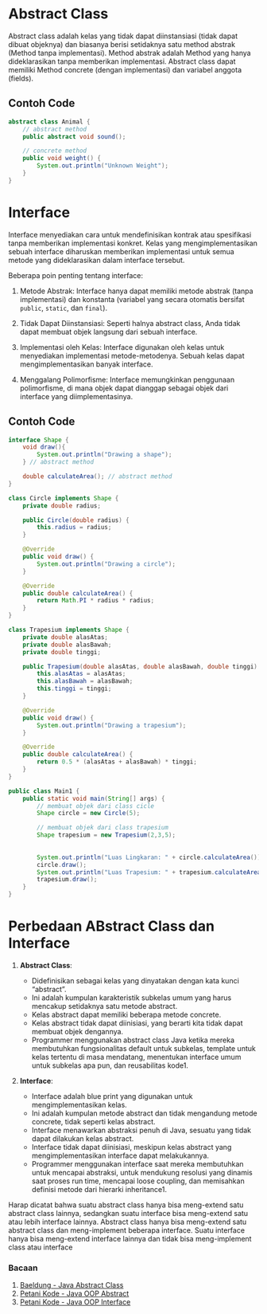 # Abstract Class
Abstract class adalah kelas yang tidak dapat diinstansiasi (tidak dapat dibuat objeknya) dan biasanya berisi setidaknya satu method abstrak (Method tanpa implementasi). Method abstrak adalah Method yang hanya dideklarasikan tanpa memberikan implementasi. Abstract class dapat memiliki Method concrete (dengan implementasi) dan variabel anggota (fields).

## Contoh Code
```java
abstract class Animal {
    // abstract method
    public abstract void sound();

    // concrete method
    public void weight() {
        System.out.println("Unknown Weight");
    }
}
```
# Interface
Interface menyediakan cara untuk mendefinisikan kontrak atau spesifikasi tanpa memberikan implementasi konkret. Kelas yang mengimplementasikan sebuah interface diharuskan memberikan implementasi untuk semua metode yang dideklarasikan dalam interface tersebut.

Beberapa poin penting tentang interface:

1. Metode Abstrak: Interface hanya dapat memiliki metode abstrak (tanpa implementasi) dan konstanta (variabel yang secara otomatis bersifat `public`, `static`, dan `final`).

2. Tidak Dapat Diinstansiasi: Seperti halnya abstract class, Anda tidak dapat membuat objek langsung dari sebuah interface.

3. Implementasi oleh Kelas: Interface digunakan oleh kelas untuk menyediakan implementasi metode-metodenya. Sebuah kelas dapat mengimplementasikan banyak interface.

4. Menggalang Polimorfisme: Interface memungkinkan penggunaan polimorfisme, di mana objek dapat dianggap sebagai objek dari interface yang diimplementasinya.

## Contoh Code
```java
interface Shape {
    void draw(){
        System.out.println("Drawing a shape");
    } // abstract method

    double calculateArea(); // abstract method
}

class Circle implements Shape {
    private double radius;

    public Circle(double radius) {
        this.radius = radius;
    }

    @Override
    public void draw() {
        System.out.println("Drawing a circle");
    }

    @Override
    public double calculateArea() {
        return Math.PI * radius * radius;
    }
}

class Trapesium implements Shape {
    private double alasAtas;
    private double alasBawah;
    private double tinggi;

    public Trapesium(double alasAtas, double alasBawah, double tinggi) {
        this.alasAtas = alasAtas;
        this.alasBawah = alasBawah;
        this.tinggi = tinggi;
    }

    @Override
    public void draw() {
        System.out.println("Drawing a trapesium");
    }

    @Override
    public double calculateArea() {
        return 0.5 * (alasAtas + alasBawah) * tinggi;
    }
}

public class Main1 {
    public static void main(String[] args) {
        // membuat objek dari class cicle
        Shape circle = new Circle(5);

        // membuat objek dari class trapesium
        Shape trapesium = new Trapesium(2,3,5);
        
        
        System.out.println("Luas Lingkaran: " + circle.calculateArea());
        circle.draw();
        System.out.println("Luas Trapesium: " + trapesium.calculateArea());
        trapesium.draw();
    }
}
```
# Perbedaan ABstract Class dan Interface
1. **Abstract Class**:
    - Didefinisikan sebagai kelas yang dinyatakan dengan kata kunci “abstract”.
    - Ini adalah kumpulan karakteristik subkelas umum yang harus mencakup setidaknya satu metode abstract.
    - Kelas abstract dapat memiliki beberapa metode concrete.
    - Kelas abstract tidak dapat diinisiasi, yang berarti kita tidak dapat membuat objek dengannya.
    - Programmer menggunakan abstract class Java ketika mereka membutuhkan fungsionalitas default untuk subkelas, template untuk kelas tertentu di masa mendatang, menentukan interface umum untuk subkelas apa pun, dan reusabilitas kode1.

2. **Interface**:
    - Interface adalah blue print yang digunakan untuk mengimplementasikan kelas.
    - Ini adalah kumpulan metode abstract dan tidak mengandung metode concrete, tidak seperti kelas abstract.
    - Interface menawarkan abstraksi penuh di Java, sesuatu yang tidak dapat dilakukan kelas abstract.
    - Interface tidak dapat diinisiasi, meskipun kelas abstract yang mengimplementasikan interface dapat melakukannya.
    - Programmer menggunakan interface saat mereka membutuhkan untuk mencapai abstraksi, untuk mendukung resolusi yang dinamis saat proses run time, mencapai loose coupling, dan memisahkan definisi metode dari hierarki inheritance1.

Harap dicatat bahwa suatu abstract class hanya bisa meng-extend satu abstract class lainnya, sedangkan suatu interface bisa meng-extend satu atau lebih interface lainnya. Abstract class hanya bisa meng-extend satu abstract class dan meng-implement beberapa interface. Suatu interface hanya bisa meng-extend interface lainnya dan tidak bisa meng-implement class atau interface
### Bacaan
1. [Baeldung - Java Abstract Class](https://www.baeldung.com/java-abstract-class)
2. [Petani Kode - Java OOP Abstract](https://www.petanikode.com/java-oop-abstract/)
3. [Petani Kode - Java OOP Interface](https://www.petanikode.com/java-oop-interface/)